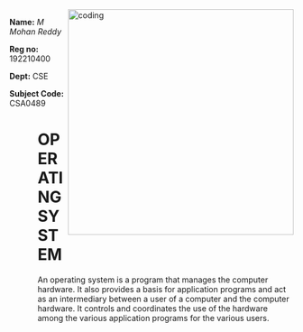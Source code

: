 
  <img align="right" alt ="coding" width="400" src="https://cdn.dribbble.com/users/1292677/screenshots/6139167/avento.gif">
<p ><b>Name:</b><i> M Mohan Reddy  </i></p>
<p ><b>Reg no:</b> 192210400 </p>
<p ><b>Dept:</b> CSE </p>
<p> <b> Subject Code: </b> CSA0489</p>


  <div style="max-width: 500px; margin-left: 50px;">
  <H1> OPERATING SYSTEM </H1>
    <P>An operating system is a program that manages the computer hardware. It also provides a basis for application programs and act as an intermediary between a user of a computer and the computer hardware. It controls and coordinates the use of the hardware among the various application programs for the various users.</P>
  </div>
